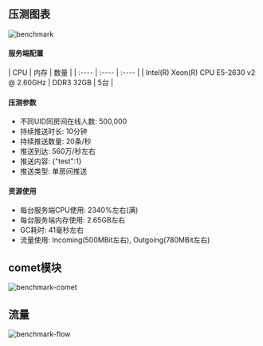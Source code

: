 ## 压测图表
![benchmark](https://github.com/Terry-Mao/goim/blob/master/doc/benchmark.png)

<h4>服务端配置</h4>
| CPU | 内存 | 数量 |
| :---- | :---- | :---- |
| Intel(R) Xeon(R) CPU E5-2630 v2 @ 2.60GHz  | DDR3 32GB | 5台 |

<h4>压测参数</h4>

* 不同UID同房间在线人数: 500,000
* 持续推送时长: 10分钟
* 持续推送数量: 20条/秒
* 推送到达: 560万/秒左右
* 推送内容: {"test":1}
* 推送类型: 单房间推送

<h4>资源使用</h4>

* 每台服务端CPU使用: 2340%左右(满)
* 每台服务端内存使用: 2.65GB左右
* GC耗时: 41毫秒左右
* 流量使用: Incoming(500MBit左右), Outgoing(780MBit左右)



## comet模块
![benchmark-comet](https://github.com/Terry-Mao/goim/blob/master/doc/benchmark-comet.png)

## 流量
![benchmark-flow](https://github.com/Terry-Mao/goim/blob/master/doc/benchmark-flow.png)
